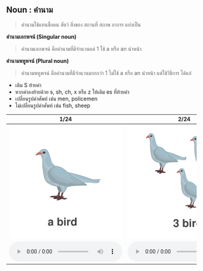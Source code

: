 
## Noun : คำนาม

> คำนามใช้แทนชื่อคน สัตว์ สิ่งของ สถานที่ สภาพ อาการ แบ่งเป็น

**คำนามเอกพจน์ (Singular noun)**

> คำนามเอกพจน์ คือคำนามที่มีจำนวนแค่ 1 ใช้ a หรือ an นำหน้า 

**คำนามพหูพจน์ (Plural noun)**

> คำนามพหูพจน์ คือคำนามที่มีจำนวนมากกว่า 1 ไม่ใช้ a หรือ an นำหน้า 
แต่ใช้วิธีการ ได้แก่

- เติม S ท้ายคำ
- หากคำลงท้ายด้วย  s, sh, ch, x หรืแ z ให้เติม es ที่ท้ายคำ
- เปลี่ยนรูปคำศัพท์ เช่น  men, policemen
- ไม่เปลี่ยนรูปคำศัพท์ เช่น fish, sheep


<div class="carrousel">


|1/24|2/24|3/24|4/24|5/24|6/24|7/24|8/24|9/24|10/24|11/24|12/24|13/24|14/24|15/24|16/24|17/24|18/24|19/24|20/24|21/24|22/24|23/24|24/24|
| :----: | :----: | :----: | :----: | :----: | :----: | :----: | :----: | :----: | :----: | :----: | :----: | :----: | :----: | :----: | :----: | :----: | :----: | :----: | :----: | :----: | :----: | :----: | :----: |
|![](/media/img/singularplural/a&#x20;bird.svg)|![](/media/img/singularplural/3&#x20;birds.svg)|![](/media/img/singularplural/a&#x20;pencil.svg)|![](/media/img/singularplural/5&#x20;pencils.svg)|![](/media/img/singularplural/an&#x20;apple.svg)|![](/media/img/singularplural/2&#x20;apples.svg)|![](/media/img/singularplural/an&#x20;orange.svg)|![](/media/img/singularplural/3&#x20;oranges.svg)|![](/media/img/singularplural/a&#x20;bus.svg)|![](/media/img/singularplural/2&#x20;buses.svg)|![](/media/img/singularplural/a&#x20;dress.svg)|![](/media/img/singularplural/2&#x20;dresses.svg)|![](/media/img/singularplural/a&#x20;dish.svg)|![](/media/img/singularplural/4&#x20;dishes.svg)|![](/media/img/singularplural/a&#x20;toothbrush.svg)|![](/media/img/singularplural/3&#x20;toothbrushes.svg)|![](/media/img/singularplural/an&#x20;ostrich.svg)|![](/media/img/singularplural/3&#x20;ostriches.svg)|![](/media/img/singularplural/a&#x20;policeman.svg)|![](/media/img/singularplural/2&#x20;policemen.svg)|![](/media/img/singularplural/a&#x20;fish.svg)|![](/media/img/singularplural/4&#x20;fish.svg)|![](/media/img/singularplural/a&#x20;sheep.svg)|![](/media/img/singularplural/3&#x20;sheep.svg)|
|![](/media/audio/a&#x20;bird.mp3)|![](/media/audio/3&#x20;birds.mp3)|![](/media/audio/a&#x20;pencil.mp3)|![](/media/audio/5&#x20;pencils.mp3)|![](/media/audio/an&#x20;apple.mp3)|![](/media/audio/2&#x20;apples.mp3)|![](/media/audio/an&#x20;orange.mp3)|![](/media/audio/3&#x20;oranges.mp3)|![](/media/audio/a&#x20;bus.mp3)|![](/media/audio/2&#x20;buses.mp3)|![](/media/audio/a&#x20;dress.mp3)|![](/media/audio/2&#x20;dresses.mp3)|![](/media/audio/a&#x20;dish.mp3)|![](/media/audio/4&#x20;dishes.mp3)|![](/media/audio/a&#x20;toothbrush.mp3)|![](/media/audio/3&#x20;toothbrushes.mp3)|![](/media/audio/an&#x20;ostrich.mp3)|![](/media/audio/3&#x20;ostriches.mp3)|![](/media/audio/a&#x20;policeman.mp3)|![](/media/audio/2&#x20;policemen.mp3)|![](/media/audio/a&#x20;fish.mp3)|![](/media/audio/4&#x20;fish.mp3)|![](/media/audio/a&#x20;sheep.mp3)|![](/media/audio/3&#x20;sheep.mp3)|

</div>
